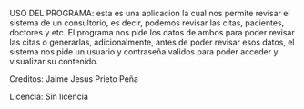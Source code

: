 USO DEL PROGRAMA: esta es una aplicacion la cual nos permite revisar el sistema de un consultorio, es decir, podemos revisar las citas, pacientes, doctores y etc.
El programa nos pide los datos de ambos para poder revisar las citas o generarlas, adicionalmente, antes de poder revisar esos datos, el sistema nos pide un usuario y contraseña validos para poder acceder y visualizar su contenido.


Creditos: Jaime Jesus Prieto Peña

Licencia: Sin licencia
